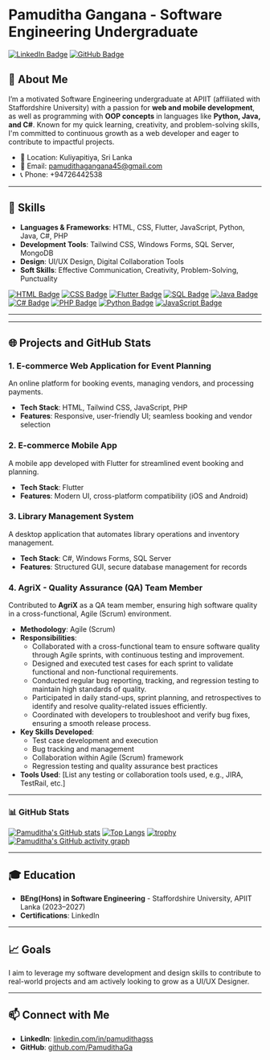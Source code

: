 # Pamuditha Gangana - Software Engineering Undergraduate

[![LinkedIn Badge](https://img.shields.io/badge/-Pamuditha%20Gangana-blue?style=flat-square&logo=Linkedin&logoColor=white&link=https://www.linkedin.com/in/pamudithagss)](https://www.linkedin.com/in/pamudithagss)
[![GitHub Badge](https://img.shields.io/badge/-PamudithaGa-black?style=flat-square&logo=github&logoColor=white&link=https://github.com/PamudithaGa)](https://github.com/PamudithaGa)

## 👋 About Me
I’m a motivated Software Engineering undergraduate at APIIT (affiliated with Staffordshire University) with a passion for **web and mobile development**, as well as programming with **OOP concepts** in languages like **Python, Java, and C#**. Known for my quick learning, creativity, and problem-solving skills, I'm committed to continuous growth as a web developer and eager to contribute to impactful projects.

- 📍 Location: Kuliyapitiya, Sri Lanka
- 📧 Email: pamudithagangana45@gmail.com
- 📞 Phone: +94726442538

---

## 🔧 Skills
- **Languages & Frameworks**: HTML, CSS, Flutter, JavaScript, Python, Java, C#, PHP
- **Development Tools**: Tailwind CSS, Windows Forms, SQL Server, MongoDB
- **Design**: UI/UX Design, Digital Collaboration Tools
- **Soft Skills**: Effective Communication, Creativity, Problem-Solving, Punctuality

[![HTML Badge](https://img.shields.io/badge/-HTML5-e34f26?style=flat-square&logo=html5&logoColor=white&link=https://developer.mozilla.org/en-US/docs/Web/HTML)](https://developer.mozilla.org/en-US/docs/Web/HTML)
[![CSS Badge](https://img.shields.io/badge/-CSS3-1572b6?style=flat-square&logo=css3&logoColor=white&link=https://developer.mozilla.org/en-US/docs/Web/CSS)](https://developer.mozilla.org/en-US/docs/Web/CSS)
[![Flutter Badge](https://img.shields.io/badge/-Flutter-02569B?style=flat-square&logo=flutter&logoColor=white&link=https://flutter.dev/)](https://flutter.dev/)
[![SQL Badge](https://img.shields.io/badge/-SQL-4479A1?style=flat-square&logo=postgresql&logoColor=white&link=https://www.postgresql.org/docs/)](https://www.postgresql.org/docs/)
[![Java Badge](https://img.shields.io/badge/-Java-red?style=flat-square&logo=java&logoColor=white&link=https://www.java.com/)](https://www.java.com/)
[![C# Badge](https://img.shields.io/badge/-C%23-purple?style=flat-square&logo=csharp&logoColor=white&link=https://dotnet.microsoft.com/)](https://dotnet.microsoft.com/)
[![PHP Badge](https://img.shields.io/badge/-PHP-777bb4?style=flat-square&logo=php&logoColor=white&link=https://www.php.net/)](https://www.php.net/)
[![Python Badge](https://img.shields.io/badge/-Python-blue?style=flat-square&logo=python&logoColor=white&link=https://www.python.org/)](https://www.python.org/)
[![JavaScript Badge](https://img.shields.io/badge/-JavaScript-f7df1e?style=flat-square&logo=javascript&logoColor=black&link=https://developer.mozilla.org/en-US/docs/Web/JavaScript)](https://developer.mozilla.org/en-US/docs/Web/JavaScript)

---

---

## 🌐 Projects and GitHub Stats

### 1. E-commerce Web Application for Event Planning
An online platform for booking events, managing vendors, and processing payments.
- **Tech Stack**: HTML, Tailwind CSS, JavaScript, PHP
- **Features**: Responsive, user-friendly UI; seamless booking and vendor selection

### 2. E-commerce Mobile App
A mobile app developed with Flutter for streamlined event booking and planning.
- **Tech Stack**: Flutter
- **Features**: Modern UI, cross-platform compatibility (iOS and Android)

### 3. Library Management System
A desktop application that automates library operations and inventory management.
- **Tech Stack**: C#, Windows Forms, SQL Server
- **Features**: Structured GUI, secure database management for records

### 4. AgriX - Quality Assurance (QA) Team Member
Contributed to **AgriX** as a QA team member, ensuring high software quality in a cross-functional, Agile (Scrum) environment.
- **Methodology**: Agile (Scrum)
- **Responsibilities**:
  - Collaborated with a cross-functional team to ensure software quality through Agile sprints, with continuous testing and improvement.
  - Designed and executed test cases for each sprint to validate functional and non-functional requirements.
  - Conducted regular bug reporting, tracking, and regression testing to maintain high standards of quality.
  - Participated in daily stand-ups, sprint planning, and retrospectives to identify and resolve quality-related issues efficiently.
  - Coordinated with developers to troubleshoot and verify bug fixes, ensuring a smooth release process.
- **Key Skills Developed**:
  - Test case development and execution
  - Bug tracking and management
  - Collaboration within Agile (Scrum) framework
  - Regression testing and quality assurance best practices
- **Tools Used**: [List any testing or collaboration tools used, e.g., JIRA, TestRail, etc.]

---

### 📊 GitHub Stats

[![Pamuditha's GitHub stats](https://github-readme-stats.vercel.app/api?username=PamudithaGa&show_icons=true&theme=radical)](https://github.com/PamudithaGa)
[![Top Langs](https://github-readme-stats.vercel.app/api/top-langs/?username=PamudithaGa&layout=compact&theme=radical)](https://github.com/PamudithaGa)
[![trophy](https://github-profile-trophy.vercel.app/?username=PamudithaGa&theme=radical)](https://github.com/PamudithaGa)
[![Pamuditha's GitHub activity graph](https://github-readme-activity-graph.cyclic.app/graph?username=PamudithaGa&theme=github)](https://github.com/PamudithaGa)

---

## 🎓 Education
- **BEng(Hons) in Software Engineering** - Staffordshire University, APIIT Lanka (2023–2027)
- **Certifications**: LinkedIn

---

## 📈 Goals
I aim to leverage my software development and design skills to contribute to real-world projects and am actively looking to grow as a UI/UX Designer.

--- 

## 📫 Connect with Me
- **LinkedIn**: [linkedin.com/in/pamudithagss](https://www.linkedin.com/in/pamudithagss)
- **GitHub**: [github.com/PamudithaGa](https://github.com/PamudithaGa)
